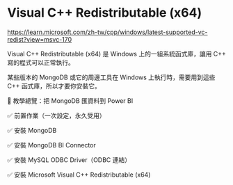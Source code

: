 # Visual C++ Redistributable (x64) 

https://learn.microsoft.com/zh-tw/cpp/windows/latest-supported-vc-redist?view=msvc-170

Visual C++ Redistributable (x64) 是 Windows 上的一組系統函式庫，讓用 C++ 寫的程式可以正常執行。

某些版本的 MongoDB 或它的周邊工具在 Windows 上執行時，需要用到這些 C++ 函式庫，所以才要你安裝它。

🧭 教學總覽：把 MongoDB 匯資料到 Power BI

✅ 前置作業（一次設定，永久受用）

✅ 安裝 MongoDB

✅ 安裝 MongoDB BI Connector

✅ 安裝 MySQL ODBC Driver（ODBC 連結）

✅ 安裝 Microsoft Visual C++ Redistributable (x64)
